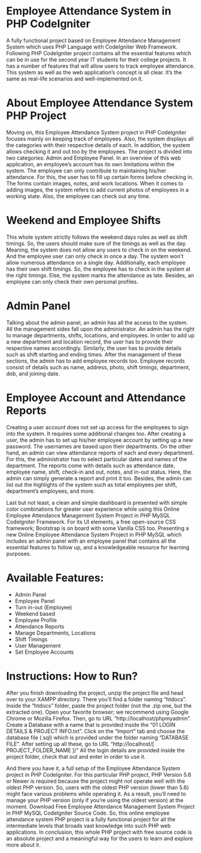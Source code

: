 # Employee Attendance System in PHP CodeIgniter
A fully functional project based on Employee Attendance Management System which uses PHP Language
with CodeIgniter Web Framework. Following PHP CodeIgniter project contains all the essential features
which can be in use for the second year IT students for their college projects. It has a number of features 
that will allow users to track employee attendance. This system as well as the web application’s concept is 
all clear. It’s the same as real-life scenarios and well-implemented on it.

# About Employee Attendance System PHP Project
Moving on, this Employee Attendance System project in PHP CodeIgniter focuses mainly on keeping track of 
employees. Also, the system displays all the categories with their respective details of each. In addition,
the system allows checking it and out too by the employees. The project is divided into two categories: Admin and Employee Panel. 
In an overview of this web application, an employee’s account has its own limitations within the system. 
The employee can only contribute to maintaining his/her attendance. For this, the user has to fill up certain forms before checking in.
The forms contain images, notes, and work locations. When it comes to adding images, the system refers to add current photos of employees in a working state.
Also, the employee can check out any time.

# Weekend and Employee Shifts
This whole system strictly follows the weekend days rules as well as shift timings. So, the users should make sure of the timings as well as the day. Meaning, the system does not allow any users to check in on the weekend. And the employee user can only check in once a day. The system won’t allow numerous attendance on a single day. Additionally, each employee has their own shift timings. So, the employee has to check in the system at the right timings. Else, the system marks the attendance as late. Besides, an employee can only check their own personal profiles.

# Admin Panel
Talking about the admin panel, an admin has all the access to the system. All the management sides fall upon the administrator. An admin has the right to manage departments, shifts, locations, and employees. In order to add up a new department and location record, the user has to provide their respective names accordingly. Similarly, the user has to provide details such as shift starting and ending times. After the management of these sections, the admin has to add employee records too. Employee records consist of details such as name, address, photo, shift timings, department, dob, and joining date.

# Employee Account and Attendance Reports
Creating a user account does not set up access for the employees to sign into the system. It requires some additional changes too. After creating a user, the admin has to set up his/her employee account by setting up a new password. The usernames are based upon their departments. On the other hand, an admin can view attendance reports of each and every department. For this, the administrator has to select particular dates and names of the department. The reports come with details such as attendance date, employee name, shift, check-in and out, notes, and in-out status. Here, the admin can simply generate a report and print it too. Besides, the admin can list out the highlights of the system such as total employees per shift, department’s employees, and more.

Last but not least, a clean and simple dashboard is presented with simple color combinations for greater user experience while using this Online Employee Attendance Management System Project in PHP MySQL CodeIgniter Framework. For its UI elements, a free open-source CSS framework; Bootstrap is on board with some Vanilla CSS too. Presenting a new Online Employee Attendance System Project in PHP MySQL which includes an admin panel with an employee panel that contains all the essential features to follow up, and a knowledgeable resource for learning purposes.

# Available Features:
- Admin Panel
- Employee Panel
- Turn in-out (Employee)
- Weekend based
- Employee Profile
- Attendance Reports
- Manage Departments, Locations
- Shift Timings
- User Management
- Set Employee Accounts

# Instructions: How to Run?
After you finish downloading the project, unzip the project file and head over to your XAMPP directory.
There you’ll find a folder naming “htdocs”.
Inside the “htdocs” folder, paste the project folder (not the .zip one, but the extracted one).
Open your favorite browser; we recommend using Google Chrome or Mozilla Firefox.
Then, go to URL “http://localhost/phpmyadmin“.
Create a Database with a name that is provided inside the “01 LOGIN DETAILS & PROJECT INFO.txt”.
Click on the “Import” tab and choose the database file (.sql) which is provided under the folder naming “DATABASE FILE”.
After setting up all these, go to URL “http://localhost/[ PROJECT_FOLDER_NAME ]/“
All the login details are provided inside the project folder, check that out and enter in order to use it.

And there you have it, a full setup of the Employee Attendance System project in PHP CodeIgniter. For this particular PHP project, PHP Version 5.6 or Newer is required because the project might not operate well with the oldest PHP version. So, users with the oldest PHP version (lower than 5.6) might face various problems while operating it. As a result, you’ll need to manage your PHP version (only if you’re using the oldest version) at the moment. Download Free Employee Attendance Management System Project in PHP MySQL CodeIgniter Source Code. So, this online employee attendance system PHP project is a fully functional project for all the intermediate levels that broads vast knowledge into such PHP web applications. In conclusion, this whole PHP project with free source code is an absolute project and a meaningful way for the users to learn and explore more about it.


